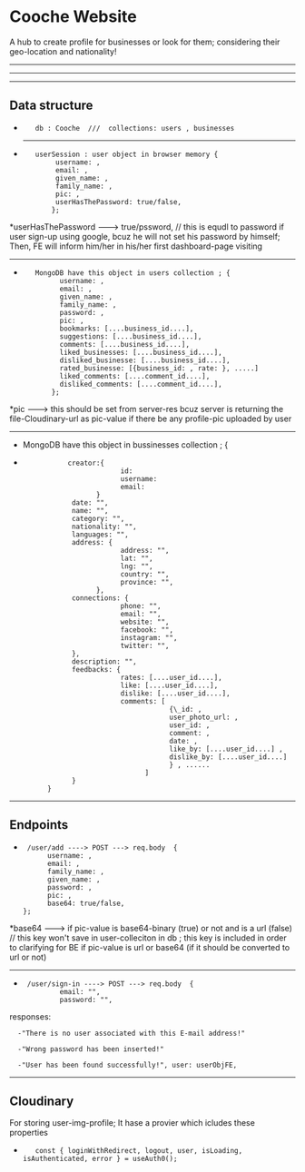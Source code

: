 # Cooche Website

A hub to create profile for businesses or look for them; considering their geo-location and nationality!

---

---

---

## Data structure

-        db : Cooche  ///  collections: users , businesses
  ***
-        userSession : user object in browser memory {
              username: ,
              email: ,
              given_name: ,
              family_name: ,
              pic: ,
              userHasThePassword: true/false,
             };

\*userHasThePassword ---> true/pssword, // this is equdl to password if user sign-up using google, bcuz he will not set his password by himself; Then, FE will inform him/her in his/her first dashboard-page visiting

---

-        MongoDB have this object in users collection ; {
               username: ,
               email: ,
               given_name: ,
               family_name: ,
               password: ,
               pic: ,
               bookmarks: [....business_id....],
               suggestions: [....business_id....],
               comments: [....business_id....],
               liked_businesses: [....business_id....],
               disliked_businesse: [....business_id....],
               rated_businesse: [{business_id: , rate: }, .....]
               liked_comments: [....comment_id....],
               disliked_comments: [....comment_id....],
             };

\*pic ---> this should be set from server-res bcuz server is returning the file-Cloudinary-url as pic-value if there be any profile-pic uploaded by user

---

- MongoDB have this object in bussinesses collection ; {
-                creator:{
                              id:
                              username:
                              email:
                        }
                  date: "",
                  name: "",
                  category: "",
                  nationality: "",
                  languages: "",
                  address: {
                              address: "",
                              lat: "",
                              lng: "",
                              country: "",
                              province: "",
                        },
                  connections: {
                              phone: "",
                              email: "",
                              website: "",
                              facebook: "",
                              instagram: "",
                              twitter: "",
                  },
                  description: "",
                  feedbacks: {
                              rates: [....user_id....],
                              like: [....user_id....],
                              dislike: [....user_id....],
                              comments: [  
                                          {\_id: ,
                                          user_photo_url: ,
                                          user_id: ,
                                          comment: ,
                                          date: ,
                                          like_by: [....user_id....] ,
                                          dislike_by: [....user_id....]
                                          } , ......
                                    ]
                  }
            }

---
## Endpoints
-      /user/add ----> POST ---> req.body  {
            username: ,
            email: ,
            family_name: ,
            given_name: ,
            password: ,
            pic: ,
            base64: true/false,
      };

\*base64 ---> if pic-value is base64-binary (true) or not and is a url (false) // this key won't save in user-colleciton in db ; this key is included in order to clarifying for BE if pic-value is url or base64 (if it should be converted to url or not)

---

-      /user/sign-in ----> POST ---> req.body  {
               email: "",
               password: "",
responses: 

      -"There is no user associated with this E-mail address!"

      -"Wrong password has been inserted!"

      -"User has been found successfully!", user: userObjFE,

---

## Cloudinary

For storing user-img-profile;
It hase a provier which icludes these properties

-        const { loginWithRedirect, logout, user, isLoading, isAuthenticated, error } = useAuth0();
